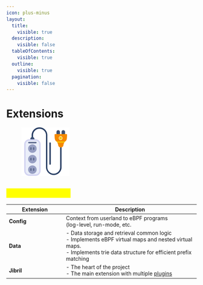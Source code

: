 ```yaml
---
icon: plus-minus
layout:
  title:
    visible: true
  description:
    visible: false
  tableOfContents:
    visible: true
  outline:
    visible: true
  pagination:
    visible: false
---
```


# Extensions

<figure><img src="../../.gitbook/assets/image (17).png" alt="" width="128"><figcaption></figcaption></figure>

## <mark style="color:yellow;">Jibril Extensions</mark>

<table data-header-hidden><thead><tr><th width="137.01171875">Extension</th><th>Description</th></tr></thead><tbody><tr><td><strong>Config</strong></td><td>Context from userland to eBPF programs<br>(log-level, run-mode, etc.</td></tr><tr><td><strong>Data</strong></td><td>- Data storage and retrieval common logic<br>- Implements eBPF virtual maps and nested virtual maps.<br>- Implements trie data structure for efficient prefix matching</td></tr><tr><td><strong>Jibril</strong></td><td>- The heart of the project<br>- The main extension with multiple <a href="plugins.md">plugins</a></td></tr></tbody></table>
